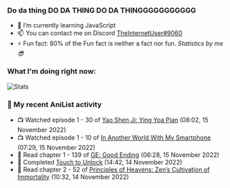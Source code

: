 ### Do da thing DO DA THING DO DA THINGGGGGGGGGGG

<!-- **TheInternetUser0/TheInternetUser0** is a ✨ _special_ ✨ repository because its `README.md` (this file) appears on your GitHub profile. -->


- 🌱 I’m currently learning JavaScript
- 📫 You can contact me on Discord [TheInternetUser#9060](https://discord.com/users/534117072796385300)
- ⚡ Fun fact: 80% of the Fun fact is neither a fact nor fun. _Statistics by me 😎_

### What I'm doing right now:
![Stats](https://discord.c99.nl/widget/theme-3/534117072796385300.png)

### 🌸 My recent AniList activity

<!-- ANILIST_ACTIVITY:start -->

-   📺 Watched episode 1 - 30 of [Yao Shen Ji: Ying Yoa Pian](https://anilist.co/anime/104959) (08:02, 15 November 2022)
-   📺 Watched episode 1 - 10 of [In Another World With My Smartphone](https://anilist.co/anime/98491) (07:29, 15 November 2022)
-   📖 Read chapter 1 - 139 of [GE: Good Ending](https://anilist.co/manga/45578) (06:28, 15 November 2022)
-   📖 Completed [Touch to Unlock](https://anilist.co/manga/121506) (14:42, 14 November 2022)
-   📖 Read chapter 2 - 52 of [Principles of Heavens: Zen’s Cultivation of Immortality](https://anilist.co/manga/101408) (10:32, 14 November 2022)

<!-- ANILIST_ACTIVITY:end -->
